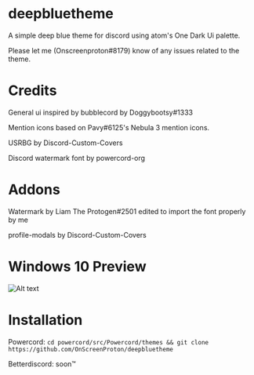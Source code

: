 # deepbluetheme

A simple deep blue theme for discord using atom's One Dark Ui palette.

Please let me (Onscreenproton#8179) know of any issues related to the theme.

# Credits
General ui inspired by bubblecord by Doggybootsy#1333

Mention icons based on Pavy#6125's Nebula 3 mention icons.

USRBG by Discord-Custom-Covers

Discord watermark font by powercord-org

# Addons
Watermark by Liam The Protogen#2501 edited to import the font properly by me

profile-modals by Discord-Custom-Covers

# Windows 10 Preview
![Alt text](https://i.imgur.com/ZQcnKbm.png?raw=true)

# Installation
Powercord: 
```cd powercord/src/Powercord/themes && git clone https://github.com/OnScreenProton/deepbluetheme```

Betterdiscord:
soon™️
